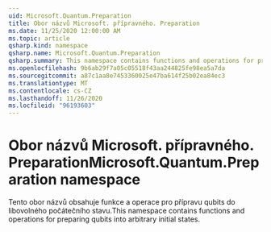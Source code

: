 ```yaml
---
uid: Microsoft.Quantum.Preparation
title: Obor názvů Microsoft. přípravného. Preparation
ms.date: 11/25/2020 12:00:00 AM
ms.topic: article
qsharp.kind: namespace
qsharp.name: Microsoft.Quantum.Preparation
qsharp.summary: This namespace contains functions and operations for preparing qubits into arbitrary initial states.
ms.openlocfilehash: 9b6ab29f7a05c05518f43aa244825fe98ea5a7da
ms.sourcegitcommit: a87c1aa8e7453360025e47ba614f25b02ea84ec3
ms.translationtype: MT
ms.contentlocale: cs-CZ
ms.lasthandoff: 11/26/2020
ms.locfileid: "96193603"
---
```

# <a name="microsoftquantumpreparation-namespace"></a><span data-ttu-id="8adda-102">Obor názvů Microsoft. přípravného. Preparation</span><span class="sxs-lookup"><span data-stu-id="8adda-102">Microsoft.Quantum.Preparation namespace</span></span>

<span data-ttu-id="8adda-103">Tento obor názvů obsahuje funkce a operace pro přípravu qubits do libovolného počátečního stavu.</span><span class="sxs-lookup"><span data-stu-id="8adda-103">This namespace contains functions and operations for preparing qubits into arbitrary initial states.</span></span>

